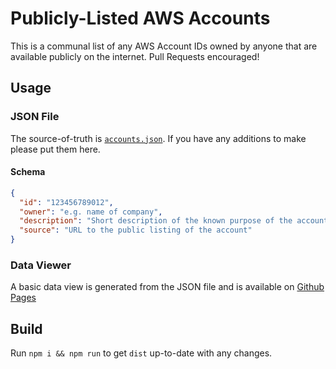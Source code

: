 # Publicly-Listed AWS Accounts
This is a communal list of any AWS Account IDs owned by anyone that are available publicly on the internet. Pull Requests encouraged!

## Usage
### JSON File
The source-of-truth is [`accounts.json`](https://raw.githubusercontent.com/rupertbg/aws-public-account-ids/master/accounts.json). If you have any additions to make please put them here.
#### Schema
```json
{
  "id": "123456789012",
  "owner": "e.g. name of company",
  "description": "Short description of the known purpose of the account",
  "source": "URL to the public listing of the account"
}
```
### Data Viewer
A basic data view is generated from the JSON file and is available on [Github Pages](https://pavan-yara.github.io/aws-public-account-ids/dist/index.html)

## Build
Run `npm i && npm run` to get `dist` up-to-date with any changes.
